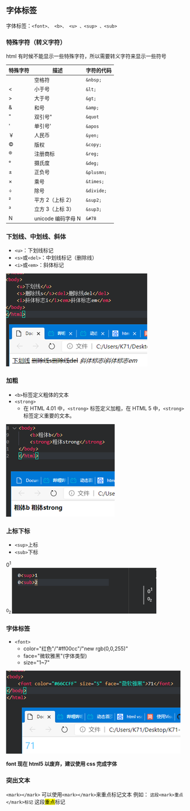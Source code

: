 ## 字体标签

字体标签：`<font>、 <b>、 <u> 、<sup> 、<sub>`

### 特殊字符（转义字符）

html 有时候不能显示一些特殊字符，所以需要转义字符来显示一些符号

| 特殊字符 | 描述               | 字符的代码 |
| -------- | ------------------ | ---------- |
|          | 空格符             | `&nbsp;`   |
| <        | 小于号             | `&lt;`     |
| >        | 大于号             | `&gt;`     |
| &        | 和号               | `&amp;`    |
| "        | 双引号"            | `&quot`    |
| '        | 单引号'            | `&apos`    |
| ￥       | 人民币             | `&yen;`    |
| ©        | 版权               | `&copy;`   |
| ®        | 注册商标           | `&reg;`    |
| °        | 摄氏度             | `&deg;`    |
| ±        | 正负号             | `&plusmn;` |
| ×        | 乘号               | `&times;`  |
| ÷        | 除号               | `&divide;` |
| ²        | 平方 2（上标 2）   | `&sup2;`   |
| ³        | 立方 3（上标 3）   | `&sup3;`   |
| N        | unicode 编码字母 N | `&#78`     |

### 下划线、中划线、斜体

- `<u>`：下划线标记
- `<s>`或`<del>`：中划线标记（删除线）
- `<i>`或`<em>`：斜体标记

![](img/下划线删除线斜体.png)

### 加粗

- `<b>`标签定义粗体的文本
- `<strong>`
  - 在 HTML 4.01 中，`<strong>` 标签定义加粗，在 HTML 5 中，`<strong>` 标签定义重要的文本。

![](img/粗体.png)

### 上标下标

- `<sup>`上标
- `<sub>`下标

0<sup>1  
0<sub>2
![](img/sub_sup.png)

### 字体标签

- `<font>`
  - color="红色"/"#ff00cc"/"new rgb(0,0,255)"
  - face="微软雅黑"(字体类型)
  - size="1~7"

![](img/font.png)

**font 现在 html5 以废弃，建议使用 css 完成字体**

### 突出文本

`<mark></mark>`
可以使用`<mark></mark>`来重点标记文本
例如：
`这段<mark>重点</mark>标记`
这段<mark>重点</mark>标记
